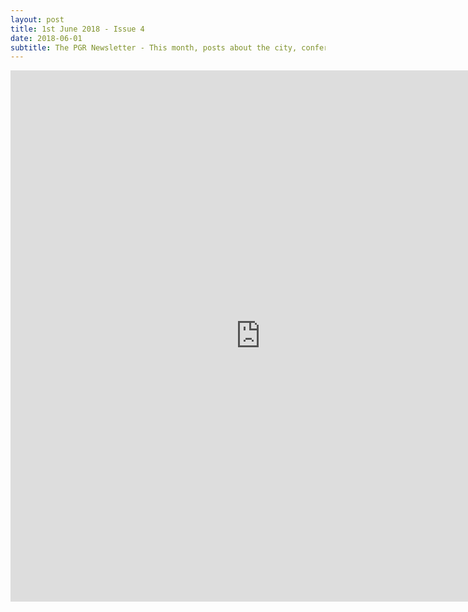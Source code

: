 ```yaml
---
layout: post
title: 1st June 2018 - Issue 4
date: 2018-06-01
subtitle: The PGR Newsletter - This month, posts about the city, conferences and finding your voice
---
```



<embed src="https://HLS-PGR-newsletter.github.io/issues/June_1st_Issue.pdf" type = "application/pdf" width="800px" height="850px"  />
